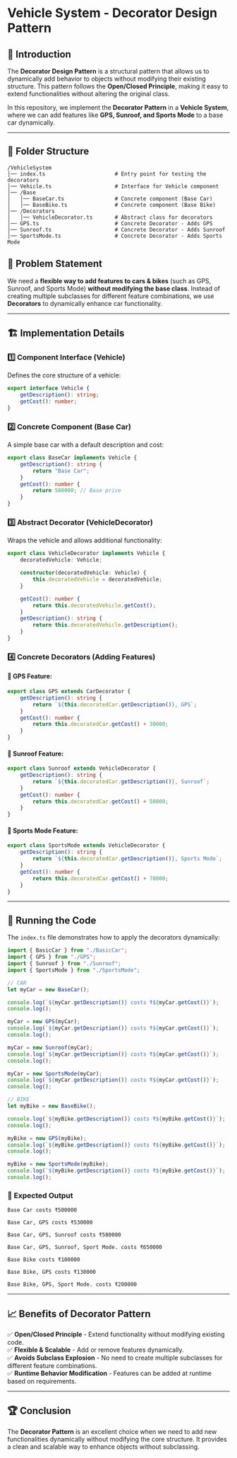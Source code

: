 # Vehicle System - Decorator Design Pattern

## 📌 Introduction
The **Decorator Design Pattern** is a structural pattern that allows us to dynamically add behavior to objects without modifying their existing structure. This pattern follows the **Open/Closed Principle**, making it easy to extend functionalities without altering the original class.

In this repository, we implement the **Decorator Pattern** in a **Vehicle System**, where we can add features like **GPS, Sunroof, and Sports Mode** to a base car dynamically.

---

## 📁 Folder Structure
```
/VehicleSystem  
│── index.ts                      # Entry point for testing the decorators  
│── Vehicle.ts                    # Interface for Vehicle component  
│── /Base  
│   │── BaseCar.ts                # Concrete component (Base Car)  
│   │── BaseBike.ts               # Concrete component (Base Bike)  
│── /Decorators  
│   │── VehicleDecorator.ts       # Abstract class for decorators  
│── GPS.ts                        # Concrete Decorator - Adds GPS  
│── Sunroof.ts                    # Concrete Decorator - Adds Sunroof  
│── SportsMode.ts                 # Concrete Decorator - Adds Sports Mode
```

## 🎯 Problem Statement
We need a **flexible way to add features to cars & bikes** (such as GPS, Sunroof, and Sports Mode) **without modifying the base class**. Instead of creating multiple subclasses for different feature combinations, we use **Decorators** to dynamically enhance car functionality.

---

## 🏗️ Implementation Details

### **1️⃣ Component Interface (Vehicle)**
Defines the core structure of a vehicle:
```typescript
export interface Vehicle {
    getDescription(): string;
    getCost(): number;
}
```

### **2️⃣ Concrete Component (Base Car)**
A simple base car with a default description and cost:
```typescript
export class BaseCar implements Vehicle {
    getDescription(): string {
        return "Base Car";
    }
    getCost(): number {
        return 500000; // Base price
    }
}
```

### **3️⃣ Abstract Decorator (VehicleDecorator)**
Wraps the vehicle and allows additional functionality:
```typescript
export class VehicleDecorator implements Vehicle {
    decoratedVehicle: Vehicle;

    constructor(decoratedVehicle: Vehicle) {
        this.decoratedVehicle = decoratedVehicle;
    }

    getCost(): number {
        return this.decoratedVehicle.getCost();
    }
    getDescription(): string {
        return this.decoratedVehicle.getDescription();
    }
}
```

### **4️⃣ Concrete Decorators (Adding Features)**
#### 📍 GPS Feature:
```typescript
export class GPS extends CarDecorator {
    getDescription(): string {
        return `${this.decoratedCar.getDescription()}, GPS`;
    }
    getCost(): number {
        return this.decoratedCar.getCost() + 30000;
    }
}
```
#### 📍 Sunroof Feature:
```typescript
export class Sunroof extends VehicleDecorator {
    getDescription(): string {
        return `${this.decoratedCar.getDescription()}, Sunroof`;
    }
    getCost(): number {
        return this.decoratedCar.getCost() + 50000;
    }
}
```
#### 📍 Sports Mode Feature:
```typescript
export class SportsMode extends VehicleDecorator {
    getDescription(): string {
        return `${this.decoratedCar.getDescription()}, Sports Mode`;
    }
    getCost(): number {
        return this.decoratedCar.getCost() + 70000;
    }
}
```

---

## 🚀 Running the Code
The `index.ts` file demonstrates how to apply the decorators dynamically:
```typescript
import { BasicCar } from "./BasicCar";
import { GPS } from "./GPS";
import { Sunroof } from "./Sunroof";
import { SportsMode } from "./SportsMode";

// CAR
let myCar = new BaseCar();

console.log(`${myCar.getDescription()} costs ₹${myCar.getCost()}`);
console.log();

myCar = new GPS(myCar);
console.log(`${myCar.getDescription()} costs ₹${myCar.getCost()}`);
console.log();

myCar = new Sunroof(myCar);
console.log(`${myCar.getDescription()} costs ₹${myCar.getCost()}`);
console.log();

myCar = new SportsMode(myCar);
console.log(`${myCar.getDescription()} costs ₹${myCar.getCost()}`);
console.log();

// BIKE
let myBike = new BaseBike();

console.log(`${myBike.getDescription()} costs ₹${myBike.getCost()}`);
console.log();

myBike = new GPS(myBike);
console.log(`${myBike.getDescription()} costs ₹${myBike.getCost()}`);
console.log();

myBike = new SportsMode(myBike);
console.log(`${myBike.getDescription()} costs ₹${myBike.getCost()}`);
console.log();
```

### **📝 Expected Output**
```
Base Car costs ₹500000

Base Car, GPS costs ₹530000

Base Car, GPS, Sunroof costs ₹580000

Base Car, GPS, Sunroof, Sport Mode. costs ₹650000

Base Bike costs ₹100000

Base Bike, GPS costs ₹130000

Base Bike, GPS, Sport Mode. costs ₹200000
```

---

## 📈 Benefits of Decorator Pattern  
✅ **Open/Closed Principle** - Extend functionality without modifying existing code.  
✅ **Flexible & Scalable** - Add or remove features dynamically.  
✅ **Avoids Subclass Explosion** - No need to create multiple subclasses for different feature combinations.  
✅ **Runtime Behavior Modification** - Features can be added at runtime based on requirements.  


---

## 🏆 Conclusion
The **Decorator Pattern** is an excellent choice when we need to add new functionalities dynamically without modifying the core structure. It provides a clean and scalable way to enhance objects without subclassing.